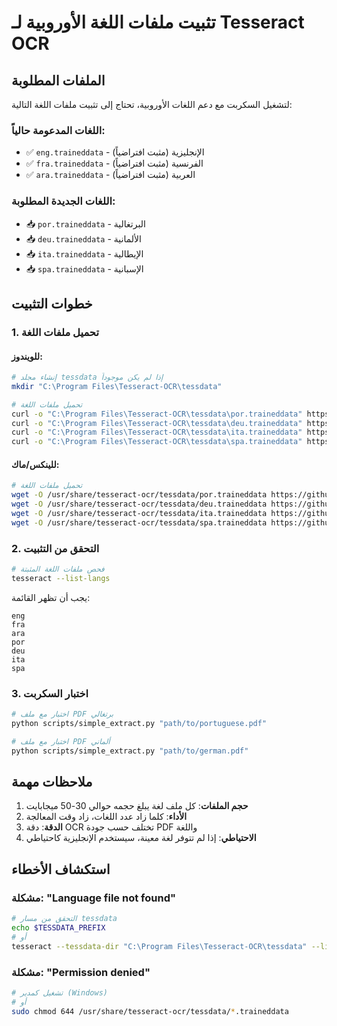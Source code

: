 # تثبيت ملفات اللغة الأوروبية لـ Tesseract OCR

## الملفات المطلوبة

لتشغيل السكربت مع دعم اللغات الأوروبية، تحتاج إلى تثبيت ملفات اللغة التالية:

### اللغات المدعومة حالياً:
- ✅ `eng.traineddata` - الإنجليزية (مثبت افتراضياً)
- ✅ `fra.traineddata` - الفرنسية (مثبت افتراضياً)
- ✅ `ara.traineddata` - العربية (مثبت افتراضياً)

### اللغات الجديدة المطلوبة:
- 📥 `por.traineddata` - البرتغالية
- 📥 `deu.traineddata` - الألمانية
- 📥 `ita.traineddata` - الإيطالية
- 📥 `spa.traineddata` - الإسبانية

## خطوات التثبيت

### 1. تحميل ملفات اللغة

#### للويندوز:
```bash
# إنشاء مجلد tessdata إذا لم يكن موجوداً
mkdir "C:\Program Files\Tesseract-OCR\tessdata"

# تحميل ملفات اللغة
curl -o "C:\Program Files\Tesseract-OCR\tessdata\por.traineddata" https://github.com/tesseract-ocr/tessdata/raw/main/por.traineddata
curl -o "C:\Program Files\Tesseract-OCR\tessdata\deu.traineddata" https://github.com/tesseract-ocr/tessdata/raw/main/deu.traineddata
curl -o "C:\Program Files\Tesseract-OCR\tessdata\ita.traineddata" https://github.com/tesseract-ocr/tessdata/raw/main/ita.traineddata
curl -o "C:\Program Files\Tesseract-OCR\tessdata\spa.traineddata" https://github.com/tesseract-ocr/tessdata/raw/main/spa.traineddata
```

#### للينكس/ماك:
```bash
# تحميل ملفات اللغة
wget -O /usr/share/tesseract-ocr/tessdata/por.traineddata https://github.com/tesseract-ocr/tessdata/raw/main/por.traineddata
wget -O /usr/share/tesseract-ocr/tessdata/deu.traineddata https://github.com/tesseract-ocr/tessdata/raw/main/deu.traineddata
wget -O /usr/share/tesseract-ocr/tessdata/ita.traineddata https://github.com/tesseract-ocr/tessdata/raw/main/ita.traineddata
wget -O /usr/share/tesseract-ocr/tessdata/spa.traineddata https://github.com/tesseract-ocr/tessdata/raw/main/spa.traineddata
```

### 2. التحقق من التثبيت

```bash
# فحص ملفات اللغة المثبتة
tesseract --list-langs
```

يجب أن تظهر القائمة:
```
eng
fra
ara
por
deu
ita
spa
```

### 3. اختبار السكربت

```bash
# اختبار مع ملف PDF برتغالي
python scripts/simple_extract.py "path/to/portuguese.pdf"

# اختبار مع ملف PDF ألماني
python scripts/simple_extract.py "path/to/german.pdf"
```

## ملاحظات مهمة

1. **حجم الملفات**: كل ملف لغة يبلغ حجمه حوالي 30-50 ميجابايت
2. **الأداء**: كلما زاد عدد اللغات، زاد وقت المعالجة
3. **الدقة**: دقة OCR تختلف حسب جودة PDF واللغة
4. **الاحتياطي**: إذا لم تتوفر لغة معينة، سيستخدم الإنجليزية كاحتياطي

## استكشاف الأخطاء

### مشكلة: "Language file not found"
```bash
# التحقق من مسار tessdata
echo $TESSDATA_PREFIX
# أو
tesseract --tessdata-dir "C:\Program Files\Tesseract-OCR\tessdata" --list-langs
```

### مشكلة: "Permission denied"
```bash
# تشغيل كمدير (Windows)
# أو
sudo chmod 644 /usr/share/tesseract-ocr/tessdata/*.traineddata
``` 